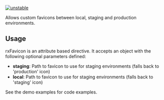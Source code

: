 [![unstable](http://badges.github.io/stability-badges/dist/unstable.svg)](http://github.com/badges/stability-badges)

Allows custom favicons between local, staging and production environments.

## Usage

rxFavicon is an attribute based directive. It accepts an object with the following optional parameters defined:

 - **staging**: Path to favicon to use for staging environments (falls back to 'production' icon)
 - **local**: Path to favicon to use for staging environments (falls back to 'staging' icon)

See the demo examples for code examples.